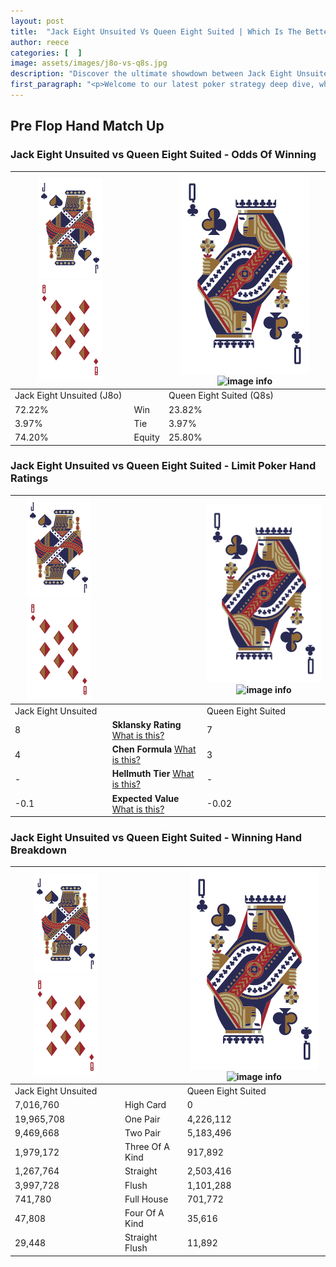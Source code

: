 ```yaml
---
layout: post
title:  "Jack Eight Unsuited Vs Queen Eight Suited | Which Is The Better Hand In Poker? A Complete Guide"
author: reece
categories: [  ]
image: assets/images/j8o-vs-q8s.jpg
description: "Discover the ultimate showdown between Jack Eight Unsuited and Queen Eight Suited in poker! Uncover the odds, strategies, and scenarios where one hand triumphs over the other. Get ready to up your poker game with this thrilling analysis."
first_paragraph: "<p>Welcome to our latest poker strategy deep dive, where we're pitting two distinct hands against each other in a high-stakes showdown: Jack Eight Unsuited vs Queen Eight Suited.</p><p>In the dynamic world of poker, every decision counts, and knowing which hand holds the upper hand is key to your success at the table.</p><p>In this article, we'll dissect these two hands, explore the scenarios where one dominates the other, and equip you with the knowledge to make strategic choices that can tip the odds in your favor.</p><p>Get ready to unravel the intriguing dynamics of these poker hands and elevate your game to new heights.</p>"
---
```




[comment]: # (sp0)

## Pre Flop Hand Match Up

<div class="table hand-ratings" markdown="1"> 



### Jack Eight Unsuited vs Queen Eight Suited - Odds Of Winning


    
| ![image info](assets/images/hand1/J.png) ![image info](assets/images/hand1/8o.png) |  | ![image info](assets/images/hand2/Q.png) ![image info](assets/images/hand2/8s.png) |
| -------- | -------- | -------- |
| Jack Eight Unsuited (J8o) |  | Queen Eight Suited (Q8s) |
| 72.22% | Win | 23.82% |
| 3.97% | Tie | 3.97% |
| 74.20% | Equity | 25.80% |




[comment]: # (sp1)



### Jack Eight Unsuited vs Queen Eight Suited - Limit Poker Hand Ratings


    
| ![image info](assets/images/hand1/J.png) ![image info](assets/images/hand1/8o.png) |  | ![image info](assets/images/hand2/Q.png) ![image info](assets/images/hand2/8s.png) |
| -------- | -------- | -------- |
| Jack Eight Unsuited |  | Queen Eight Suited |
| 8 | **Sklansky Rating** [What is this?](/sklansky-rating-explained) | 7 |
| 4 | **Chen Formula** [What is this?](/chen-formula-explained) | 3 |
| - | **Hellmuth Tier** [What is this?](/Hellmuth-tier-explained) | - |
| -0.1 | **Expected Value** [What is this?](/expected-value-explained) | -0.02 |




[comment]: # (sp2)



### Jack Eight Unsuited vs Queen Eight Suited - Winning Hand Breakdown


    
| ![image info](assets/images/hand1/J.png) ![image info](assets/images/hand1/8o.png) |  | ![image info](assets/images/hand2/Q.png) ![image info](assets/images/hand2/8s.png) |
| -------- | -------- | -------- |
| Jack Eight Unsuited |  | Queen Eight Suited |
| 7,016,760 | High Card | 0 |
| 19,965,708 | One Pair | 4,226,112 |
| 9,469,668 | Two Pair | 5,183,496 |
| 1,979,172 | Three Of A Kind | 917,892 |
| 1,267,764 | Straight | 2,503,416 |
| 3,997,728 | Flush | 1,101,288 |
| 741,780 | Full House | 701,772 |
| 47,808 | Four Of A Kind | 35,616 |
| 29,448 | Straight Flush | 11,892 |




[comment]: # (sp3)



</div>

[comment]: # (sp4)



[comment]: # (sp5)

